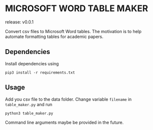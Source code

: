 # MICROSOFT WORD TABLE MAKER
release: v0.0.1

Convert csv files to Microsoft Word tables. The motivation is to help automate
formatting tables for academic papers.

## Dependencies
Install dependencies using
```
pip3 install -r requirements.txt
```

## Usage
Add you csv file to the data folder.
Change variable `filename` in `table_maker.py` and run
```
python3 table_maker.py
```

Command line arguments maybe be provided in the future.
